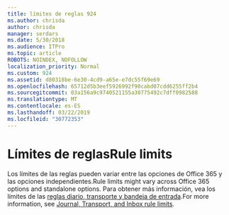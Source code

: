```yaml
---
title: límites de reglas 924
ms.author: chrisda
author: chrisda
manager: serdars
ms.date: 5/30/2018
ms.audience: ITPro
ms.topic: article
ROBOTS: NOINDEX, NOFOLLOW
localization_priority: Normal
ms.custom: 924
ms.assetid: d80318be-6e30-4cd9-a65e-e7dc55f69e69
ms.openlocfilehash: 65712d5b3eef5926992f90cabd07cdd6255ff2b4
ms.sourcegitcommit: 03a156a9c9740521155a30775492c7dff0982588
ms.translationtype: MT
ms.contentlocale: es-ES
ms.lasthandoff: 03/22/2019
ms.locfileid: "30772353"
---
```

# <a name="rule-limits"></a><span data-ttu-id="98a2b-102">Límites de reglas</span><span class="sxs-lookup"><span data-stu-id="98a2b-102">Rule limits</span></span>

<span data-ttu-id="98a2b-103">Los límites de las reglas pueden variar entre las opciones de Office 365 y las opciones independientes.</span><span class="sxs-lookup"><span data-stu-id="98a2b-103">Rule limits might vary across Office 365 options and standalone options.</span></span> <span data-ttu-id="98a2b-104">Para obtener más información, vea los límites de las [reglas diario, transporte y bandeja de entrada](https://technet.microsoft.com/library/exchange-online-limits.aspx).</span><span class="sxs-lookup"><span data-stu-id="98a2b-104">For more information, see [Journal, Transport, and Inbox rule limits](https://technet.microsoft.com/library/exchange-online-limits.aspx).</span></span>
  

